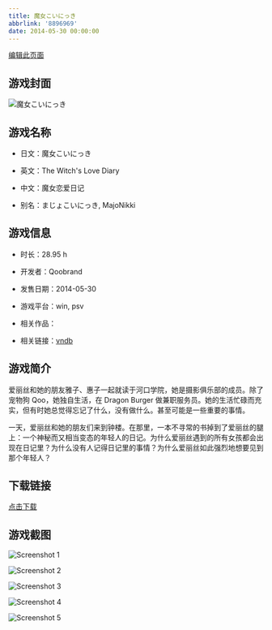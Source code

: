 ```yaml
---
title: 魔女こいにっき
abbrlink: '8896969'
date: 2014-05-30 00:00:00
---
```

[编辑此页面](https://github.com/ACG-3/ADV3-source/blob/main/source/_posts/%E9%AD%94%E5%A5%B3%E3%81%93%E3%81%84%E3%81%AB%E3%81%A3%E3%81%8D%20Dragon%C3%97Caravan.md)

## 游戏封面

![魔女こいにっき](https://pan.timero.xyz/d/onedrive/img_lib_001/%E9%AD%94%E5%A5%B3%E3%81%93%E3%81%84%E3%81%AB%E3%81%A3%E3%81%8D%20Dragon%C3%97Caravan_cover.avif)


## 游戏名称

- 日文：魔女こいにっき
- 英文：The Witch's Love Diary
- 中文：魔女恋爱日记

- 别名：まじょこいにっき, MajoNikki


## 游戏信息

- 时长：28.95 h
- 开发者：Qoobrand
- 发售日期：2014-05-30
- 游戏平台：win, psv
- 相关作品：

- 相关链接：[vndb](https://vndb.org/v14062)


## 游戏简介

爱丽丝和她的朋友雅子、惠子一起就读于河口学院，她是摄影俱乐部的成员。除了宠物狗 Qoo，她独自生活，在 Dragon Burger 做兼职服务员。她的生活忙碌而充实，但有时她总觉得忘记了什么，没有做什么。甚至可能是一些重要的事情。

一天，爱丽丝和她的朋友们来到钟楼。在那里，一本不寻常的书掉到了爱丽丝的腿上：一个神秘而又相当变态的年轻人的日记。为什么爱丽丝遇到的所有女孩都会出现在日记里？为什么没有人记得日记里的事情？为什么爱丽丝如此强烈地想要见到那个年轻人？


## 下载链接

[点击下载](https://pan.timero.xyz/onedrive/adv_lib_001/%E9%AD%94%E5%A5%B3%E3%81%93%E3%81%84%E3%81%AB%E3%81%A3%E3%81%8D%20Dragon%C3%97Caravan)


## 游戏截图


![Screenshot 1](https://pan.timero.xyz/d/onedrive/img_lib_001/%E9%AD%94%E5%A5%B3%E3%81%93%E3%81%84%E3%81%AB%E3%81%A3%E3%81%8D%20Dragon%C3%97Caravan_Screenshot_1.avif)

![Screenshot 2](https://pan.timero.xyz/d/onedrive/img_lib_001/%E9%AD%94%E5%A5%B3%E3%81%93%E3%81%84%E3%81%AB%E3%81%A3%E3%81%8D%20Dragon%C3%97Caravan_Screenshot_2.avif)

![Screenshot 3](https://pan.timero.xyz/d/onedrive/img_lib_001/%E9%AD%94%E5%A5%B3%E3%81%93%E3%81%84%E3%81%AB%E3%81%A3%E3%81%8D%20Dragon%C3%97Caravan_Screenshot_3.avif)

![Screenshot 4](https://pan.timero.xyz/d/onedrive/img_lib_001/%E9%AD%94%E5%A5%B3%E3%81%93%E3%81%84%E3%81%AB%E3%81%A3%E3%81%8D%20Dragon%C3%97Caravan_Screenshot_4.avif)

![Screenshot 5](https://pan.timero.xyz/d/onedrive/img_lib_001/%E9%AD%94%E5%A5%B3%E3%81%93%E3%81%84%E3%81%AB%E3%81%A3%E3%81%8D%20Dragon%C3%97Caravan_Screenshot_5.avif)

